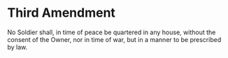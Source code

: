 # Third Amendment

No Soldier shall, in time of peace be quartered in any house, without the consent of the Owner, nor in time of war, but in a manner to be prescribed by law.
